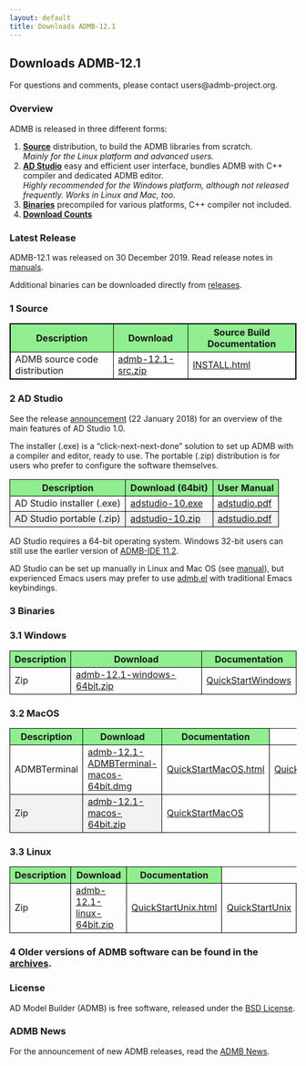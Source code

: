```yaml
---
layout: default
title: Downloads ADMB-12.1
---
```

<h2>Downloads ADMB-12.1</h2>

<p>For questions and comments, please contact users@admb-project.org.</p>
<h3>Overview</h3>
<p>ADMB is released in three different forms:</p>
<ol>
<li><a href="#source"><strong>Source</strong></a> distribution, to build the ADMB libraries from scratch.<br />
<em>Mainly for the Linux platform and advanced users.</em></li>
<li><a href="#adstudio"><strong>AD Studio</strong></a> easy and efficient user interface, bundles ADMB with C++ compiler and dedicated ADMB editor.<br />
<em>Highly recommended for the Windows platform, although not released frequently. Works in Linux and Mac, too.</em></li>
<li><a href="#binaries"><strong>Binaries</strong></a> precompiled for various platforms, C++ compiler not included.<br /></li>
<li><a href="http://www.admb-project.org/downloads/counts.html"><strong>Download Counts</strong></a></li>
</ol>
<h3>Latest Release</h3>
<p>ADMB-12.1 was released on 30 December 2019.  Read release notes in <a href="https://github.com/admb-project/admb/blob/master/CHANGES.md >CHANGES</a> and documentation in the <a href="https://github.com/admb-project/admb/releases/tag/admb-12.1/">manuals</a>.</p>
<p>Additional binaries can be downloaded directly from <a href="https://github.com/admb-project/admb/releases/tag/admb-12.1/">releases</a>.</p>
<h3><a name="source"></a>1  Source</h3>
<table style="border: 1px solid black;">
<tbody>
<tr>
<th style="background-color: lightgreen;border: 1px solid black;">Description</th>
<th style="background-color: lightgreen;border: 1px solid black;">Download</th>
<th style="background-color: lightgreen;border: 1px solid black;">Source Build Documentation</th>
</tr>
<tr>
<td style="border: 1px solid black;">ADMB source code distribution</td>
<td style="border: 1px solid black;"><a href="https://github.com/admb-project/admb/releases/download/admb-12.1/admb-12.1-src.zip">admb-12.1-src.zip</a></td>
<td style="border: 1px solid black;"><a href="https://github.com/admb-project/admb/blob/master/INSTALL.md">INSTALL.html</a></td>
</tr>
</tbody>
</table>
<h3><a name="adstudio"></a>2  AD Studio</h3>
<p>See the release <a href="http://www.admb-project.org/2018/01/22/AD-Studio-1.0-Release.html">announcement</a> (22 January 2018) for an overview of the main features of AD Studio 1.0.</p>
<p>The installer (.exe) is a &#8220;click-next-next-done&#8221; solution to set up ADMB with a compiler and editor, ready to use.
The portable (.zip) distribution is for users who prefer to configure the software themselves.</p>
<table class="grid listing" summary="AD Studio">
<tbody>
<tr>
<th style="background-color: lightgreen;border: 1px solid black;">Description</th>
<th style="background-color: lightgreen;border: 1px solid black;">Download (64bit)</th>
<th style="background-color: lightgreen;border: 1px solid black;">User Manual</th>
</tr>
<tr>
<td style="border: 1px solid black;">AD Studio installer (.exe)</td>
<td style="border: 1px solid black;"><a href="https://github.com/admb-project/adstudio/releases/download/1.0/adstudio-10.exe">adstudio-10.exe</a></td>
<td style="border: 1px solid black;"><a href="https://github.com/admb-project/adstudio/releases/download/manual/adstudio.pdf">adstudio.pdf</a></td>
</tr>
<tr>
<td style="background-color: #f2f2f2;border: 1px solid black;">AD Studio portable (.zip)</td>
<td style="background-color: #f2f2f2;border: 1px solid black;"><a href="https://github.com/admb-project/adstudio/releases/download/1.0/adstudio-10.zip">adstudio-10.zip</a></td>
<td style="background-color: #f2f2f2;border: 1px solid black;"><a href="https://github.com/admb-project/adstudio/releases/download/manual/adstudio.pdf">adstudio.pdf</a></td>
</tr>
</tbody>
</table>
<p>AD Studio requires a 64-bit operating system. Windows 32-bit users can still use the earlier version of <a href="http://www.admb-project.org/2015/07/13/ADMB-IDE-11.2-released.html">ADMB-IDE 11.2</a>.</p>
<p>AD Studio can be set up manually in Linux and Mac OS (see <a href="https://github.com/admb-project/adstudio/releases/download/manual/adstudio.pdf">manual</a>), but experienced Emacs users may prefer to use <a href="https://github.com/admb-project/admb/tree/master/contrib/emacs/admb.el">admb.el</a> with traditional Emacs keybindings.</p>
<h3><a name="binaries"></a>3 Binaries</h3>
<h3>3.1  Windows</h3>
<table class="grid listing">
<tbody>
<tr>
<th style="background-color: lightgreen;border: 1px solid black;">Description</th>
<th style="background-color: lightgreen;border: 1px solid black;">Download</th>
<th style="background-color: lightgreen;border: 1px solid black;">Documentation</th>
</tr>
<tr>
<td style="border: 1px solid black;">Zip</td>
<td style="border: 1px solid black;"><a href="https://github.com/admb-project/admb/releases/download/admb-12.1/admb-12.1-windows-64bit.zip">admb-12.1-windows-64bit.zip</a></td>
<td style="border: 1px solid black;"><a href="https://github.com/admb-project/admb/blob/master/docs/install/QuickStartWindows.md">QuickStartWindows</a></td>
</tr>
</tbody>
</table>
<h3>3.2  MacOS</h3>
<table class="grid listing">
<tbody>
<tr>
<th style="background-color: lightgreen;border: 1px solid black;">Description</th>
<th style="background-color: lightgreen;border: 1px solid black;">Download</th>
<th style="background-color: lightgreen;border: 1px solid black;">Documentation</th>
</tr>
<tr>
<td style="border: 1px solid black;">ADMBTerminal</td>
<td style="border: 1px solid black;"><a href="https://github.com/admb-project/admb/releases/download/admb-12.1/admb-12.1-ADMBTerminal-macos-64bit.dmg">admb-12.1-ADMBTerminal-macos-64bit.dmg</a></td>
<td style="border: 1px solid black;"><a href="http://www.admb-project.org/downloads/admb-12.1/QuickStartMacOS.html">QuickStartMacOS.html</a></td>
<td style="border: 1px solid black;"><a href="https://github.com/admb-project/admb/blob/master/docs/install/QuickStartMacOS.md ">QuickStartMacOS</a></td>
</tr>
<tr>
<td style="background-color: #f2f2f2;border: 1px solid black;">Zip</td>
<td style="background-color: #f2f2f2;border: 1px solid black;"><a href="https://github.com/admb-project/admb/releases/download/admb-12.1/admb-12.1-macos-64bit.zip">admb-12.1-macos-64bit.zip</a></td>
<td style="border: 1px solid black;"><a href="https://github.com/admb-project/admb/blob/master/docs/install/QuickStartMacOS.md">QuickStartMacOS</a></td>
</tr>
</tbody>
</table>
<h3>3.3  Linux</h3>
<table class="grid listing">
<tbody>
<tr>
<th style="background-color: lightgreen;border: 1px solid black;">Description</th>
<th style="background-color: lightgreen;border: 1px solid black;">Download</th>
<th style="background-color: lightgreen;border: 1px solid black;">Documentation</th>
</tr>
<tr>
<td style="border: 1px solid black;">Zip</td>
<td style="border: 1px solid black;"><a href="https://github.com/admb-project/admb/releases/download/admb-12.1/admb-12.1-linux-64bit.zip">admb-12.1-linux-64bit.zip</a></td>
<td style="border: 1px solid black;"><a href="http://www.admb-project.org/downloads/admb-12.1/QuickStartUnix.html">QuickStartUnix.html</a></td>
<td style="border: 1px solid black;"><a href="https://github.com/admb-project/admb/blob/master/docs/install/QuickStartUnix.md">QuickStartUnix</a></td>
</tr>
</tbody>
</table>
<h3></h3>
<h3>4 Older versions of ADMB software can be found in the <a href="http://www.admb-project.org/downloads/archives.html">archives</a>.</h3>
<h3>License</h3>
<p>AD Model Builder (ADMB) is free software, released under the <a href="https://raw.githubusercontent.com/admb-project/admb/master/LICENSE.txt">BSD License</a>.</p>
<h3>ADMB News</h3>
<p>For the announcement of new ADMB releases, read the <a href="http://www.admb-project.org/news/">ADMB News</a>.</p>
